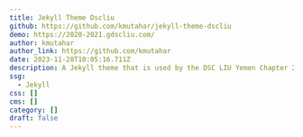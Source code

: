 ```yaml
---
title: Jekyll Theme Dscliu
github: https://github.com/kmutahar/jekyll-theme-dscliu
demo: https://2020-2021.gdscliu.com/
author: kmutahar
author_link: https://github.com/kmutahar
date: 2023-11-28T10:05:16.711Z
description: A Jekyll theme that is used by the DSC LIU Yemen Chapter 2020/21
ssg:
  - Jekyll
css: []
cms: []
category: []
draft: false
---
```

